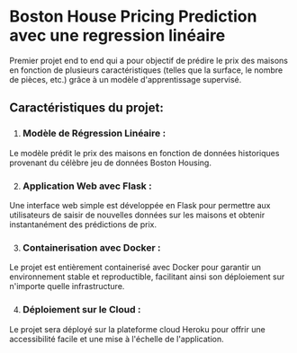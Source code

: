 # Boston House Pricing Prediction avec une regression linéaire

 Premier projet end to end qui a pour objectif de prédire le prix des maisons en fonction de plusieurs caractéristiques (telles que la surface, le nombre de pièces, etc.) grâce à un modèle d'apprentissage supervisé.

## Caractéristiques du projet:

1. ### Modèle de Régression Linéaire : 
 Le modèle prédit le prix des maisons en fonction de données historiques provenant du célèbre jeu de données Boston Housing.

2. ### Application Web avec Flask : 
 Une interface web simple est développée en Flask pour permettre aux utilisateurs de saisir de nouvelles données sur les maisons et obtenir instantanément des prédictions de prix.

3. ### Containerisation avec Docker : 
 Le projet est entièrement containerisé avec Docker pour garantir un environnement stable et reproductible, facilitant ainsi son déploiement sur n'importe quelle infrastructure.

4. ### Déploiement sur le Cloud :
 Le projet sera déployé sur la plateforme cloud Heroku pour offrir une accessibilité facile et une mise à l'échelle de l'application.